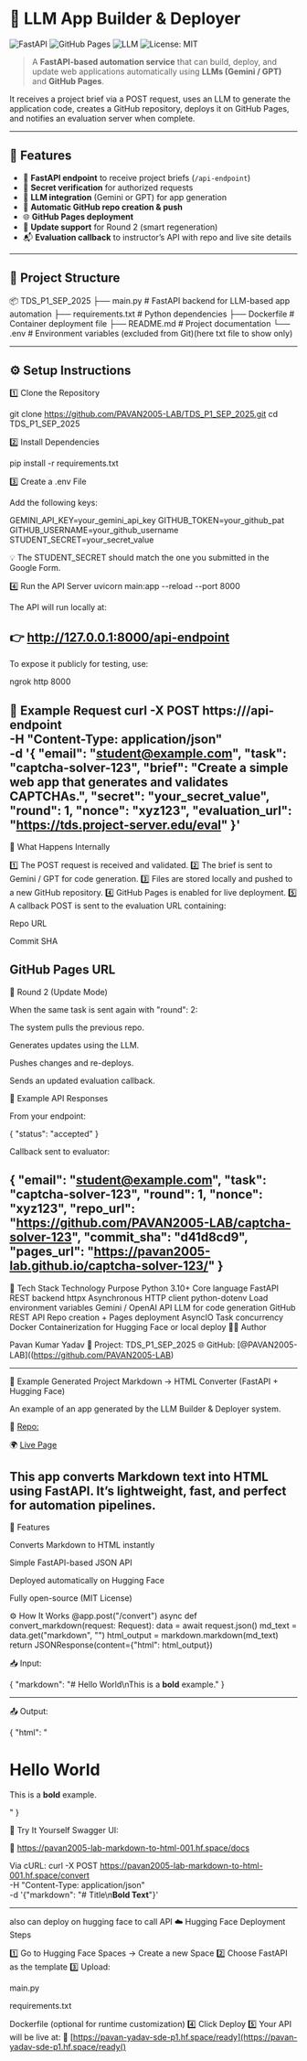 # 🧠 LLM App Builder & Deployer

![FastAPI](https://img.shields.io/badge/FastAPI-005571?style=for-the-badge&logo=fastapi&logoColor=white)
![GitHub Pages](https://img.shields.io/badge/Deploy-GitHub%20Pages-327FC7?style=for-the-badge&logo=github&logoColor=white)
![LLM](https://img.shields.io/badge/Powered%20by-LLM%20(Gemini%20%2F%20GPT)-purple?style=for-the-badge)
![License: MIT](https://img.shields.io/badge/License-MIT-yellow.svg)

> A **FastAPI-based automation service** that can build, deploy, and update web applications automatically using **LLMs (Gemini / GPT)** and **GitHub Pages**.

It receives a project brief via a POST request, uses an LLM to generate the application code, creates a GitHub repository, deploys it on GitHub Pages, and notifies an evaluation server when complete.

---

## 🚀 Features

- 📨 **FastAPI endpoint** to receive project briefs (`/api-endpoint`)
- 🔐 **Secret verification** for authorized requests  
- 🤖 **LLM integration** (Gemini or GPT) for app generation  
- 🧩 **Automatic GitHub repo creation & push**
- 🌐 **GitHub Pages deployment**
- 🔁 **Update support** for Round 2 (smart regeneration)
- 📬 **Evaluation callback** to instructor’s API with repo and live site details

---

## 🧩 Project Structure

📦 TDS_P1_SEP_2025
├── main.py # FastAPI backend for LLM-based app automation
├── requirements.txt # Python dependencies
├── Dockerfile # Container deployment file
├── README.md # Project documentation
└── .env # Environment variables (excluded from Git)(here txt file to show only)


---

## ⚙️ Setup Instructions

1️⃣ Clone the Repository

git clone https://github.com/PAVAN2005-LAB/TDS_P1_SEP_2025.git
cd TDS_P1_SEP_2025

2️⃣ Install Dependencies
 
pip install -r requirements.txt

3️⃣ Create a .env File

Add the following keys:

GEMINI_API_KEY=your_gemini_api_key
GITHUB_TOKEN=your_github_pat
GITHUB_USERNAME=your_github_username
STUDENT_SECRET=your_secret_value


💡 The STUDENT_SECRET should match the one you submitted in the Google Form.

4️⃣ Run the API Server
uvicorn main:app --reload --port 8000


The API will run locally at:

👉 http://127.0.0.1:8000/api-endpoint
----------
To expose it publicly for testing, use:

ngrok http 8000

🧠 Example Request
curl -X POST https://<your-ngrok-url>/api-endpoint \
  -H "Content-Type: application/json" \
  -d '{
    "email": "student@example.com",
    "task": "captcha-solver-123",
    "brief": "Create a simple web app that generates and validates CAPTCHAs.",
    "secret": "your_secret_value",
    "round": 1,
    "nonce": "xyz123",
    "evaluation_url": "https://tds.project-server.edu/eval"
  }'
  ----------
🧩 What Happens Internally

1️⃣ The POST request is received and validated.
2️⃣ The brief is sent to Gemini / GPT for code generation.
3️⃣ Files are stored locally and pushed to a new GitHub repository.
4️⃣ GitHub Pages is enabled for live deployment.
5️⃣ A callback POST is sent to the evaluation URL containing:

Repo URL

Commit SHA

GitHub Pages URL
-----
🔁 Round 2 (Update Mode)

When the same task is sent again with "round": 2:

The system pulls the previous repo.

Generates updates using the LLM.

Pushes changes and re-deploys.

Sends an updated evaluation callback.

🧾 Example API Responses

From your endpoint:

{
  "status": "accepted"
}


Callback sent to evaluator:

{
  "email": "student@example.com",
  "task": "captcha-solver-123",
  "round": 1,
  "nonce": "xyz123",
  "repo_url": "https://github.com/PAVAN2005-LAB/captcha-solver-123",
  "commit_sha": "d41d8cd9",
  "pages_url": "https://pavan2005-lab.github.io/captcha-solver-123/"
}
-----
🧰 Tech Stack
Technology	Purpose
Python 3.10+	Core language
FastAPI	REST backend
httpx	Asynchronous HTTP client
python-dotenv	Load environment variables
Gemini / OpenAI API	LLM for code generation
GitHub REST API	Repo creation + Pages deployment
AsyncIO	Task concurrency
Docker	Containerization for Hugging Face or local deploy
🧑‍💻 Author

Pavan Kumar Yadav
📘 Project: TDS_P1_SEP_2025
🌐 GitHub: [@PAVAN2005-LAB]((https://github.com/PAVAN2005-LAB)

-----
🧩 Example Generated Project
Markdown → HTML Converter (FastAPI + Hugging Face)

An example of an app generated by the LLM Builder & Deployer system.

🔗 [Repo:](https://github.com/PAVAN2005-LAB/markdown-to-html-001)

🌍 [Live Page](https://pavan2005-lab.github.io/markdown-to-html-001/)


This app converts Markdown text into HTML using FastAPI.
It’s lightweight, fast, and perfect for automation pipelines.
------
🧠 Features

Converts Markdown to HTML instantly

Simple FastAPI-based JSON API

Deployed automatically on Hugging Face

Fully open-source (MIT License)

⚙️ How It Works
@app.post("/convert")
async def convert_markdown(request: Request):
    data = await request.json()
    md_text = data.get("markdown", "")
    html_output = markdown.markdown(md_text)
    return JSONResponse(content={"html": html_output})


📥 Input:

{ "markdown": "# Hello World\nThis is a **bold** example." }

----
📤 Output:

{ "html": "<h1>Hello World</h1><p>This is a <strong>bold</strong> example.</p>" }

🧪 Try It Yourself
Swagger UI:

🔗 https://pavan2005-lab-markdown-to-html-001.hf.space/docs

Via cURL:
curl -X POST https://pavan2005-lab-markdown-to-html-001.hf.space/convert \
  -H "Content-Type: application/json" \
  -d '{"markdown": "# Title\n**Bold Text**"}'

----
also can deploy on hugging face to call API 
  ☁️ Hugging Face Deployment Steps

1️⃣ Go to Hugging Face Spaces
 → Create a new Space
2️⃣ Choose FastAPI as the template
3️⃣ Upload:

main.py

requirements.txt

Dockerfile (optional for runtime customization)
4️⃣ Click Deploy
5️⃣ Your API will be live at:
🔗 [https://pavan-yadav-sde-p1.hf.space/ready](https://pavan-yadav-sde-p1.hf.space/ready()
